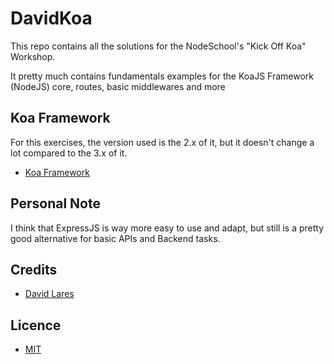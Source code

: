 # DavidKoa

This repo contains all the solutions for the NodeSchool's "Kick Off Koa" Workshop.

It pretty much contains fundamentals examples for the KoaJS Framework (NodeJS) core, routes, basic middlewares and more

## Koa Framework

For this exercises, the version used is the 2.x of it, but it doesn't change a lot compared to the 3.x 
of it.

- [Koa Framework](https://koajs.com/)

## Personal Note

I think that ExpressJS is way more easy to use and adapt, but still is a pretty good alternative for basic APIs and Backend tasks.

## Credits
  - [David Lares](https://twitter.com/davidlares3)

## Licence

  - [MIT](https://opensource.org/licenses/MIT)